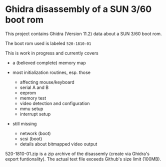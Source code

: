 # Ghidra disassembly of a SUN 3/60 boot rom

This project contains Ghidra (Version 11.2) data about
a SUN 3/60 boot rom.

The boot rom used is labeled `520-1810-01`


This is work in progress and currently covers

- a (believed complete) memory map
- most initialization routines, esp. those
  - affecting mouse/keyboard
  - serial A and B
  - eeprom
  - memory test
  - video detection and configuration
  - mmu setup
  - interrupt setup

- still missing
  - network (boot)
  - scsi (boot)
  - details about bitmapped video output

520-1810-01.zip is a zip archive of the disassemly (create via
Ghidra's export funtionality). The actual text file
exceeds Github's size limit (100MB).
